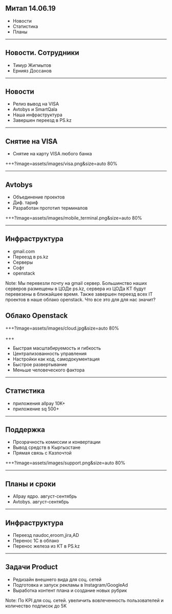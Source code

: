 ## Митап 14.06.19

- Новости
- Статистика
- Планы

---

## Новости. Сотрудники

- Тимур Жигмытов
- Ернияз Доссанов

---


## Новости

- Релиз вывод на VISA
- Avtobys и SmartQala
- Наша инфраструктура
- Завершен переезд в PS.kz

---

## Снятие на VISA

- Снятие на карту VISA любого банка

+++?image=assets/images/visa.png&size=auto 80%

---

## Avtobys

- Объединение проектов
- Диф. тариф
- Разработан прототип терминалов

+++?image=assets/images/mobile_terminal.png&size=auto 80%

---

## Инфраструктура

- gmail.com
- Переезд в ps.kz
- Серверы
- Софт
- openstack

Note:
Мы перевезли почту на gmail сервер.
Большинство наших серверов размещены в ЦОДе ps.kz, сервера из ЦОДа КТ будут перевезены в ближайшее время.
Также завершен переезд всех IT проектов в наше облако openstack.
Что все это для для нас значит?

## Облако Openstack

+++?image=assets/images/cloud.jpg&size=auto 80%

+++

- Быстрая масштабируемость и гибкость
- Централизованность управления
- Настройки как код, самодокументация
- Быстрое развертывание
- Меньше человеческого фактора

---

## Статистика

- приложения allpay 10K+
- приложение sq 500+

---

## Поддержка

- Прозрачность комиссии и конвертации 
- Вывод средств в Кыргызстане
- Прямая связь с Казпочтой

+++?image=assets/images/support.png&size=auto 80%

---


## Планы и сроки

- Allpay ядро. август-сентябрь
- Avtobys. август-сентябрь

---

## Инфраструктура

- Переезд naudoc,eroom,jira,AD 
- Перенос 1С в облако
- Перенос железа из КТ в PS.kz

---

## Задачи Product

- Редизайн внешнего вида для соц. сетей
- Подготовка и запуск рекламы в Instagram/GoogleAd
- Выработка контент плана и создание новых рубрик

Note:
По KPI для соц. сетей. увеличить вовлеченность пользователей и количество подписок до 5K
